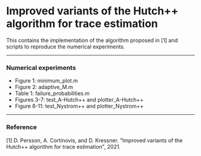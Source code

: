 # Improved variants of the Hutch++ algorithm for trace estimation

This contains the implementation of the algorithm proposed in [1] and scripts to reproduce the numerical experiments. 

---------------------------------------------------------------------
### Numerical experiments

- Figure 1: minimum_plot.m
- Figure 2: adaptive_M.m
- Table 1: failure_probabilities.m
- Figures 3-7: test_A-Hutch++ and plotter_A-Hutch++
- Figure 8-11: test_Nystrom++ and plotter_Nystrom++

---------------------------------------------------------------------
### Reference
[1] D. Persson, A. Cortinovis, and D. Kressner. "Improved variants of the Hutch++ algorithm for trace estimation", 2021.
